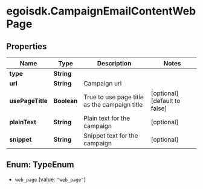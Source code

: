 # egoisdk.CampaignEmailContentWebPage

## Properties

Name | Type | Description | Notes
------------ | ------------- | ------------- | -------------
**type** | **String** |  | 
**url** | **String** | Campaign url | 
**usePageTitle** | **Boolean** | True to use page title as the campaign title | [optional] [default to false]
**plainText** | **String** | Plain text for the campaign | [optional] 
**snippet** | **String** | Snippet text for the campaign | [optional] 



## Enum: TypeEnum


* `web_page` (value: `"web_page"`)





